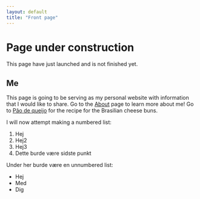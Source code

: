 ```yaml
---
layout: default
title: "Front page"
---
```


# Page under construction

This page have just launched and is not finished yet.

## Me

This page is going to be serving as my personal website with information that I would like to share. Go to the [About] page to learn more about me! Go to [Pão de queijo] for the recipe for the Brasilian cheese buns.

I will now attempt making a numbered list:

1. Hej
2. Hej2
3. Hej3
4. Dette burde være sidste punkt

Under her burde være en unnumbered list:

- Hej
- Med
- Dig

[About]: about
[Pão de queijo]: tobias/recipes/pao_de_queijo
